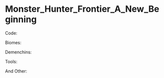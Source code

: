 Monster_Hunter_Frontier_A_New_Beginning
=======================================

Code:


Biomes:



Demenchins:



Tools:








And Other:
